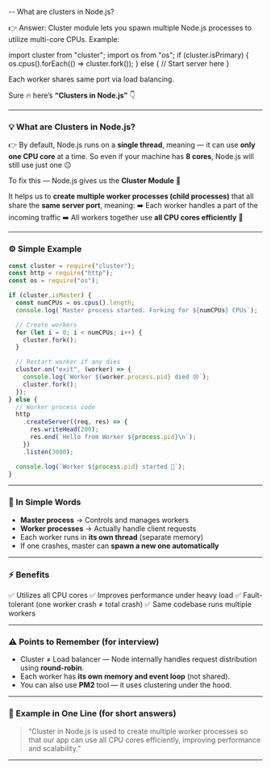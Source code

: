 -- What are clusters in Node.js?

👉 Answer:
Cluster module lets you spawn multiple Node.js processes to utilize multi-core CPUs.
Example:

import cluster from "cluster";
import os from "os";
if (cluster.isPrimary) {
os.cpus().forEach(() => cluster.fork());
} else {
// Start server here
}

Each worker shares same port via load balancing.

Sure 🔥 here’s **“Clusters in Node.js”** 👇

---

### 💡 What are Clusters in Node.js?

👉 By default, Node.js runs on a **single thread**, meaning —
it can use **only one CPU core** at a time.
So even if your machine has **8 cores**, Node.js will still use just one 😐

To fix this — Node.js gives us the **Cluster Module** 🧠

It helps us to **create multiple worker processes (child processes)** that all share the **same server port**, meaning:
➡️ Each worker handles a part of the incoming traffic
➡️ All workers together use **all CPU cores efficiently** 💪

---

### ⚙️ Simple Example

```js
const cluster = require("cluster");
const http = require("http");
const os = require("os");

if (cluster.isMaster) {
  const numCPUs = os.cpus().length;
  console.log(`Master process started. Forking for ${numCPUs} CPUs`);

  // Create workers
  for (let i = 0; i < numCPUs; i++) {
    cluster.fork();
  }

  // Restart worker if any dies
  cluster.on("exit", (worker) => {
    console.log(`Worker ${worker.process.pid} died 😢`);
    cluster.fork();
  });
} else {
  // Worker process code
  http
    .createServer((req, res) => {
      res.writeHead(200);
      res.end(`Hello from Worker ${process.pid}\n`);
    })
    .listen(3000);

  console.log(`Worker ${process.pid} started 🚀`);
}
```

---

### 🧩 In Simple Words

- **Master process** → Controls and manages workers
- **Worker processes** → Actually handle client requests
- Each worker runs in **its own thread** (separate memory)
- If one crashes, master can **spawn a new one automatically**

---

### ⚡ Benefits

✅ Utilizes all CPU cores
✅ Improves performance under heavy load
✅ Fault-tolerant (one worker crash ≠ total crash)
✅ Same codebase runs multiple workers

---

### ⚠️ Points to Remember (for interview)

- Cluster ≠ Load balancer — Node internally handles request distribution using **round-robin**.
- Each worker has **its own memory and event loop** (not shared).
- You can also use **PM2** tool — it uses clustering under the hood.

---

### 🎯 Example in One Line (for short answers)

> “Cluster in Node.js is used to create multiple worker processes so that our app can use all CPU cores efficiently, improving performance and scalability.”

---
